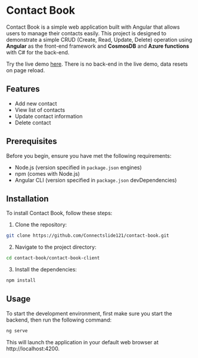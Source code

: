 # Contact Book

Contact Book is a simple web application built with Angular that allows users to manage their contacts easily. This project is designed to demonstrate a simple CRUD (Create, Read, Update, Delete) operation using **Angular** as the front-end framework and **CosmosDB** and **Azure functions** with C# for the back-end.

Try the live demo [here](https://connectslide121.github.io/contact-book-live-demo/). There is no back-end in the live demo, data resets on page reload.

## Features

- Add new contact
- View list of contacts
- Update contact information
- Delete contact

## Prerequisites

Before you begin, ensure you have met the following requirements:

- Node.js (version specified in `package.json` engines)
- npm (comes with Node.js)
- Angular CLI (version specified in `package.json` devDependencies)

## Installation

To install Contact Book, follow these steps:

1. Clone the repository:

```bash
git clone https://github.com/Connectslide121/contact-book.git
```

2. Navigate to the project directory:

```bash
cd contact-book/contact-book-client
```

3. Install the dependencies:

```bash
npm install
```

## Usage

To start the development environment, first make sure you start the backend, then run the following command:

```bash
ng serve
```

This will launch the application in your default web browser at http://localhost:4200.
